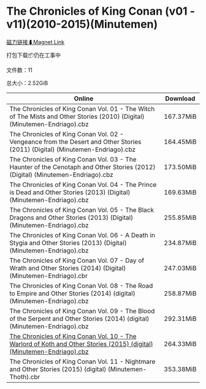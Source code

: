# The Chronicles of King Conan (v01 - v11)(2010-2015)(Minutemen)

[磁力链接⬇Magnet Link](magnet:?xt=urn:btih:f1ea7ba91b9ca6e297b1815c9e9eebdeab8de2a3&dn=The%20Chronicles%20of%20King%20Conan%20%28v01%20-%20v11%29%282010-2015%29%28Minutemen%29)

打包下载📦仍在工事中

文件数：11

总大小：2.52GiB

Online | Download
--- | ---
The Chronicles of King Conan Vol. 01 - The Witch of The Mists and Other Stories (2010) (Digital) (Minutemen-Endriago).cbz | 167.37MiB
The Chronicles of King Conan Vol. 02 - Vengeance from the Desert and Other Stories (2011) (Digital) (Minutemen-Endriago).cbz | 164.45MiB
The Chronicles of King Conan Vol. 03 - The Haunter of the Cenotaph and Other Stories (2012) (Digital) (Minutemen-Endriago).cbz | 173.50MiB
The Chronicles of King Conan Vol. 04 - The Prince is Dead and Other Stories (2013) (Digital) (Minutemen-Endriago).cbz | 169.63MiB
The Chronicles of King Conan Vol. 05 - The Black Dragons and Other Stories (2013) (Digital) (Minutemen-Endriago).cbz | 255.85MiB
The Chronicles of King Conan Vol. 06 - A Death in Stygia and Other Stories (2013) (Digital) (Minutemen-Endriago).cbz | 234.87MiB
The Chronicles of King Conan Vol. 07 - Day of Wrath and Other Stories (2014) (Digital) (Minutemen-Endriago).cbr | 247.03MiB
The Chronicles of King Conan Vol. 08 - The Road to Empire and Other Stories (2014) (digital) (Minutemen-Endriago).cbz | 258.87MiB
The Chronicles of King Conan Vol. 09 - The Blood of the Serpent and Other Stories (2014) (digital) (Minutemen-Endriago).cbz | 292.31MiB
[The Chronicles of King Conan Vol. 10 - The Warlord of Koth and Other Stories (2015) (digital) (Minutemen-Endriago).cbz](https://github.com/alicewish/markdown/blob/master/comic/Chronicles-of-King-Conan-Vol-10-Warlord-of-Koth-Other-Stories-2015-digital-Minutemen-Endriago-cbz.md) | 264.33MiB
The Chronicles of King Conan Vol. 11 - Nightmare and Other Stories (2015) (digital) (Minutemen-Thoth).cbr | 353.38MiB